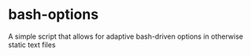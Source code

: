 # bash-options
A simple script that allows for adaptive bash-driven options in otherwise static text files
